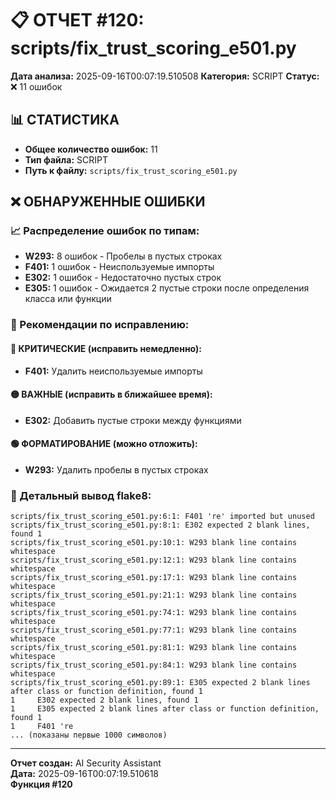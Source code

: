 # 📋 ОТЧЕТ #120: scripts/fix_trust_scoring_e501.py

**Дата анализа:** 2025-09-16T00:07:19.510508
**Категория:** SCRIPT
**Статус:** ❌ 11 ошибок

## 📊 СТАТИСТИКА

- **Общее количество ошибок:** 11
- **Тип файла:** SCRIPT
- **Путь к файлу:** `scripts/fix_trust_scoring_e501.py`

## ❌ ОБНАРУЖЕННЫЕ ОШИБКИ

### 📈 Распределение ошибок по типам:

- **W293:** 8 ошибок - Пробелы в пустых строках
- **F401:** 1 ошибок - Неиспользуемые импорты
- **E302:** 1 ошибок - Недостаточно пустых строк
- **E305:** 1 ошибок - Ожидается 2 пустые строки после определения класса или функции

### 🎯 Рекомендации по исправлению:

#### 🔴 КРИТИЧЕСКИЕ (исправить немедленно):
- **F401:** Удалить неиспользуемые импорты

#### 🟡 ВАЖНЫЕ (исправить в ближайшее время):
- **E302:** Добавить пустые строки между функциями

#### 🟢 ФОРМАТИРОВАНИЕ (можно отложить):
- **W293:** Удалить пробелы в пустых строках

### 📝 Детальный вывод flake8:

```
scripts/fix_trust_scoring_e501.py:6:1: F401 're' imported but unused
scripts/fix_trust_scoring_e501.py:8:1: E302 expected 2 blank lines, found 1
scripts/fix_trust_scoring_e501.py:10:1: W293 blank line contains whitespace
scripts/fix_trust_scoring_e501.py:12:1: W293 blank line contains whitespace
scripts/fix_trust_scoring_e501.py:17:1: W293 blank line contains whitespace
scripts/fix_trust_scoring_e501.py:21:1: W293 blank line contains whitespace
scripts/fix_trust_scoring_e501.py:74:1: W293 blank line contains whitespace
scripts/fix_trust_scoring_e501.py:77:1: W293 blank line contains whitespace
scripts/fix_trust_scoring_e501.py:81:1: W293 blank line contains whitespace
scripts/fix_trust_scoring_e501.py:84:1: W293 blank line contains whitespace
scripts/fix_trust_scoring_e501.py:89:1: E305 expected 2 blank lines after class or function definition, found 1
1     E302 expected 2 blank lines, found 1
1     E305 expected 2 blank lines after class or function definition, found 1
1     F401 're
... (показаны первые 1000 символов)
```

---
**Отчет создан:** AI Security Assistant  
**Дата:** 2025-09-16T00:07:19.510618  
**Функция #120**
